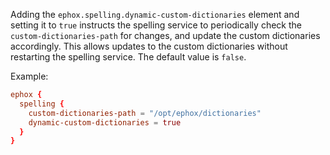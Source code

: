 


Adding the `ephox.spelling.dynamic-custom-dictionaries` element and setting it to `true` instructs the spelling service to periodically check the `custom-dictionaries-path` for changes, and update the custom dictionaries accordingly. This allows updates to the custom dictionaries without restarting the spelling service. The default value is `false`.

Example:

```conf
ephox {
  spelling {
    custom-dictionaries-path = "/opt/ephox/dictionaries"
    dynamic-custom-dictionaries = true
  }
}
```